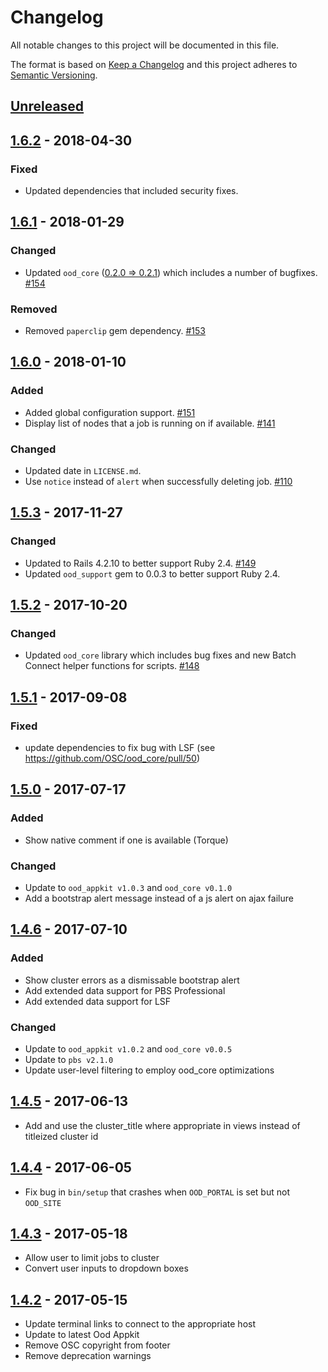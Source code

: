 # Changelog
All notable changes to this project will be documented in this file.

The format is based on [Keep a Changelog](http://keepachangelog.com/en/1.0.0/)
and this project adheres to [Semantic Versioning](http://semver.org/spec/v2.0.0.html).

## [Unreleased]

## [1.6.2] - 2018-04-30
### Fixed
- Updated dependencies that included security fixes.

## [1.6.1] - 2018-01-29
### Changed
- Updated `ood_core`
  ([0.2.0 => 0.2.1](https://github.com/OSC/ood_core/blob/master/CHANGELOG.md))
  which includes a number of bugfixes.
  [#154](https://github.com/OSC/ood-activejobs/issues/154)

### Removed
- Removed `paperclip` gem dependency.
  [#153](https://github.com/OSC/ood-activejobs/issues/153)

## [1.6.0] - 2018-01-10
### Added
- Added global configuration support.
  [#151](https://github.com/OSC/ood-activejobs/issues/151)
- Display list of nodes that a job is running on if available.
  [#141](https://github.com/OSC/ood-activejobs/issues/141)

### Changed
- Updated date in `LICENSE.md`.
- Use `notice` instead of `alert` when successfully deleting job.
  [#110](https://github.com/OSC/ood-activejobs/issues/110)

## [1.5.3] - 2017-11-27
### Changed
- Updated to Rails 4.2.10 to better support Ruby 2.4.
  [#149](https://github.com/OSC/ood-activejobs/issues/149)
- Updated `ood_support` gem to 0.0.3 to better support Ruby 2.4.

## [1.5.2] - 2017-10-20
### Changed
- Updated `ood_core` library which includes bug fixes and new Batch Connect
  helper functions for scripts.
  [#148](https://github.com/OSC/ood-activejobs/pull/148)

## [1.5.1] - 2017-09-08
### Fixed
- update dependencies to fix bug with LSF (see https://github.com/OSC/ood_core/pull/50)

## [1.5.0] - 2017-07-17
### Added
- Show native comment if one is available (Torque)

### Changed
- Update to `ood_appkit v1.0.3` and `ood_core v0.1.0`
- Add a bootstrap alert message instead of a js alert on ajax failure

## [1.4.6] - 2017-07-10
### Added
- Show cluster errors as a dismissable bootstrap alert
- Add extended data support for PBS Professional
- Add extended data support for LSF

### Changed
- Update to `ood_appkit v1.0.2` and `ood_core v0.0.5`
- Update to `pbs v2.1.0`
- Update user-level filtering to employ ood_core optimizations

## [1.4.5] - 2017-06-13
- Add and use the cluster_title where appropriate in views instead of titleized cluster id

## [1.4.4] - 2017-06-05
- Fix bug in `bin/setup` that crashes when `OOD_PORTAL` is set but not
  `OOD_SITE`

## [1.4.3] - 2017-05-18
- Allow user to limit jobs to cluster
- Convert user inputs to dropdown boxes

## [1.4.2] - 2017-05-15
- Update terminal links to connect to the appropriate host
- Update to latest Ood Appkit
- Remove OSC copyright from footer
- Remove deprecation warnings

[Unreleased]: https://github.com/OSC/ood-activejobs/compare/v1.6.2...HEAD
[1.6.2]: https://github.com/OSC/ood-activejobs/compare/v1.6.1...v1.6.2
[1.6.1]: https://github.com/OSC/ood-activejobs/compare/v1.6.0...v1.6.1
[1.6.0]: https://github.com/OSC/ood-activejobs/compare/v1.5.3...v1.6.0
[1.5.3]: https://github.com/OSC/ood-activejobs/compare/v1.5.2...v1.5.3
[1.5.2]: https://github.com/OSC/ood-activejobs/compare/v1.5.1...v1.5.2
[1.5.1]: https://github.com/OSC/ood-activejobs/compare/v1.5.0...v1.5.1
[1.5.0]: https://github.com/OSC/ood-activejobs/compare/v1.4.6...v1.5.0
[1.4.6]: https://github.com/OSC/ood-activejobs/compare/v1.4.5...v1.4.6
[1.4.5]: https://github.com/OSC/ood-activejobs/compare/v1.4.4...v1.4.5
[1.4.4]: https://github.com/OSC/ood-activejobs/compare/v1.4.3...v1.4.4
[1.4.3]: https://github.com/OSC/ood-activejobs/compare/v1.4.2...v1.4.3
[1.4.2]: https://github.com/OSC/ood-activejobs/compare/v1.0.0...v1.4.2
